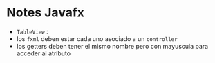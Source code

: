 # Notes Javafx

- `TableView` :
- los `fxml` deben estar cada uno asociado a un `controller`
- los getters deben tener el mismo nombre pero con mayuscula para acceder al atributo